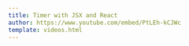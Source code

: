```yaml
---
title: Timer with JSX and React
author: https://www.youtube.com/embed/PtLEh-kCJWc
template: videos.html
---
```

